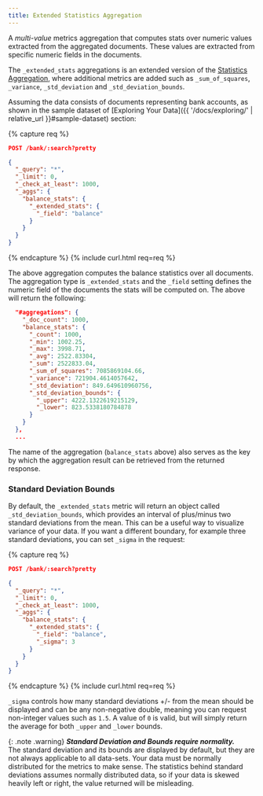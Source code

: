 ```yaml
---
title: Extended Statistics Aggregation
---
```


A _multi-value_ metrics aggregation that computes stats over numeric values
extracted from the aggregated documents. These values are extracted from
specific numeric fields in the documents.

The `_extended_stats` aggregations is an extended version of the
[Statistics Aggregation](stats), where additional metrics are added such as
`_sum_of_squares`, `_variance`, `_std_deviation` and `_std_deviation_bounds`.

Assuming the data consists of documents representing bank accounts, as shown in
the sample dataset of [Exploring Your Data]({{ '/docs/exploring/' | relative_url }}#sample-dataset)
section:

{% capture req %}

```json
POST /bank/:search?pretty

{
  "_query": "*",
  "_limit": 0,
  "_check_at_least": 1000,
  "_aggs": {
    "balance_stats": {
      "_extended_stats": {
        "_field": "balance"
      }
    }
  }
}
```
{% endcapture %}
{% include curl.html req=req %}

The above aggregation computes the balance statistics over all documents. The
aggregation type is `_extended_stats` and the `_field` setting defines the
numeric field of the documents the stats will be computed on. The above will
return the following:


```json
  "#aggregations": {
    "_doc_count": 1000,
    "balance_stats": {
      "_count": 1000,
      "_min": 1002.25,
      "_max": 3998.71,
      "_avg": 2522.83304,
      "_sum": 2522833.04,
      "_sum_of_squares": 7085869104.66,
      "_variance": 721904.4614057642,
      "_std_deviation": 849.649610960756,
      "_std_deviation_bounds": {
        "_upper": 4222.1322619215129,
        "_lower": 823.5338180784878
      }
    }
  },
  ...
```

The name of the aggregation (`balance_stats` above) also serves as the key by
which the aggregation result can be retrieved from the returned response.

### Standard Deviation Bounds

By default, the `_extended_stats` metric will return an object called
`_std_deviation_bounds`, which provides an interval of plus/minus two standard
deviations from the mean. This can be a useful way to visualize variance of your
data. If you want a different boundary, for example three standard deviations,
you can set `_sigma` in the request:

{% capture req %}

```json
POST /bank/:search?pretty

{
  "_query": "*",
  "_limit": 0,
  "_check_at_least": 1000,
  "_aggs": {
    "balance_stats": {
      "_extended_stats": {
        "_field": "balance",
        "_sigma": 3
      }
    }
  }
}
```
{% endcapture %}
{% include curl.html req=req %}

`_sigma` controls how many standard deviations +/- from the mean should be
displayed and can be any non-negative double, meaning you can request
non-integer values such as `1.5`.  A value of `0` is valid, but will simply
return the average for both `_upper` and `_lower` bounds.

{: .note .warning}
**_Standard Deviation and Bounds require normality._**<br>
The standard deviation and its bounds are displayed by default, but they are not
always applicable to all data-sets. Your data must be normally distributed for
the metrics to make sense. The statistics behind standard deviations assumes
normally distributed data, so if your data is skewed heavily left or right, the
value returned will be misleading.
